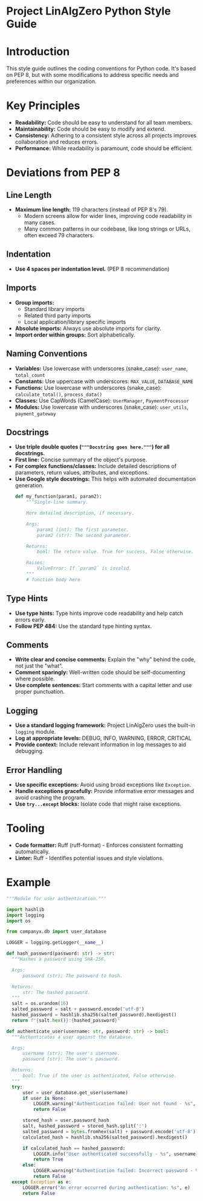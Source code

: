 # Project LinAlgZero Python Style Guide

# Introduction
This style guide outlines the coding conventions for Python code.
It's based on PEP 8, but with some modifications to address specific needs and
preferences within our organization.

# Key Principles
* **Readability:** Code should be easy to understand for all team members.
* **Maintainability:** Code should be easy to modify and extend.
* **Consistency:** Adhering to a consistent style across all projects improves
  collaboration and reduces errors.
* **Performance:** While readability is paramount, code should be efficient.

# Deviations from PEP 8

## Line Length
* **Maximum line length:** 119 characters (instead of PEP 8's 79).
    * Modern screens allow for wider lines, improving code readability in many cases.
    * Many common patterns in our codebase, like long strings or URLs, often exceed 79 characters.

## Indentation
* **Use 4 spaces per indentation level.** (PEP 8 recommendation)

## Imports
* **Group imports:**
    * Standard library imports
    * Related third party imports
    * Local application/library specific imports
* **Absolute imports:** Always use absolute imports for clarity.
* **Import order within groups:**  Sort alphabetically.

## Naming Conventions

* **Variables:** Use lowercase with underscores (snake_case): `user_name`, `total_count`
* **Constants:**  Use uppercase with underscores: `MAX_VALUE`, `DATABASE_NAME`
* **Functions:** Use lowercase with underscores (snake_case): `calculate_total()`, `process_data()`
* **Classes:** Use CapWords (CamelCase): `UserManager`, `PaymentProcessor`
* **Modules:** Use lowercase with underscores (snake_case): `user_utils`, `payment_gateway`

## Docstrings
* **Use triple double quotes (`"""Docstring goes here."""`) for all docstrings.**
* **First line:** Concise summary of the object's purpose.
* **For complex functions/classes:** Include detailed descriptions of parameters, return values,
  attributes, and exceptions.
* **Use Google style docstrings:** This helps with automated documentation generation.
    ```python
    def my_function(param1, param2):
        """Single-line summary.

        More detailed description, if necessary.

        Args:
            param1 (int): The first parameter.
            param2 (str): The second parameter.

        Returns:
            bool: The return value. True for success, False otherwise.

        Raises:
            ValueError: If `param2` is invalid.
        """
        # function body here
    ```

## Type Hints
* **Use type hints:**  Type hints improve code readability and help catch errors early.
* **Follow PEP 484:**  Use the standard type hinting syntax.

## Comments
* **Write clear and concise comments:** Explain the "why" behind the code, not just the "what".
* **Comment sparingly:** Well-written code should be self-documenting where possible.
* **Use complete sentences:** Start comments with a capital letter and use proper punctuation.

## Logging
* **Use a standard logging framework:**  Project LinAlgZero uses the built-in `logging` module.
* **Log at appropriate levels:** DEBUG, INFO, WARNING, ERROR, CRITICAL
* **Provide context:** Include relevant information in log messages to aid debugging.

## Error Handling
* **Use specific exceptions:** Avoid using broad exceptions like `Exception`.
* **Handle exceptions gracefully:** Provide informative error messages and avoid crashing the program.
* **Use `try...except` blocks:**  Isolate code that might raise exceptions.

# Tooling
* **Code formatter:**  Ruff (ruff-format) - Enforces consistent formatting automatically.
* **Linter:**  Ruff - Identifies potential issues and style violations.

# Example
```python
"""Module for user authentication."""

import hashlib
import logging
import os

from companyx.db import user_database

LOGGER = logging.getLogger(__name__)

def hash_password(password: str) -> str:
  """Hashes a password using SHA-256.

  Args:
      password (str): The password to hash.

  Returns:
      str: The hashed password.
  """
  salt = os.urandom(16)
  salted_password = salt + password.encode('utf-8')
  hashed_password = hashlib.sha256(salted_password).hexdigest()
  return f"{salt.hex()}:{hashed_password}"

def authenticate_user(username: str, password: str) -> bool:
  """Authenticates a user against the database.

  Args:
      username (str): The user's username.
      password (str): The user's password.

  Returns:
      bool: True if the user is authenticated, False otherwise.
  """
  try:
      user = user_database.get_user(username)
      if user is None:
          LOGGER.warning("Authentication failed: User not found - %s", username)
          return False

      stored_hash = user.password_hash
      salt, hashed_password = stored_hash.split(':')
      salted_password = bytes.fromhex(salt) + password.encode('utf-8')
      calculated_hash = hashlib.sha256(salted_password).hexdigest()

      if calculated_hash == hashed_password:
          LOGGER.info("User authenticated successfully - %s", username)
          return True
      else:
          LOGGER.warning("Authentication failed: Incorrect password - %s", username)
          return False
  except Exception as e:
      LOGGER.error("An error occurred during authentication: %s", e)
      return False
